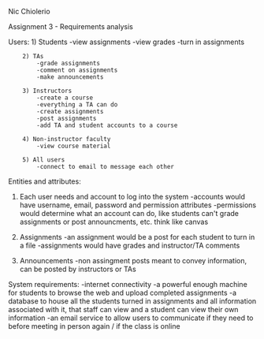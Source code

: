 Nic Chiolerio

Assignment 3 - Requirements analysis


Users:
        1) Students
            -view assignments
            -view grades
            -turn in assignments
        
        2) TAs
            -grade assignments
            -comment on assignments
            -make announcements
        
        3) Instructors
            -create a course
            -everything a TA can do
            -create assignments
            -post assignments
            -add TA and student accounts to a course
        
        4) Non-instructor faculty
            -view course material
            
        5) All users
            -connect to email to message each other
            
            
            
Entities and attributes:
  1) Each user needs and account to log into the system
    -accounts would have username, email, password and permission attributes
    -permissions would determine what an account can do, like students can't grade assignments or post announcments, etc. think like canvas
  2) Assignments
    -an assignment would be a post for each student to turn in a file
    -assignments would have grades and instructor/TA comments
  
  3) Announcements
    -non assingment posts meant to convey information, can be posted by instructors or TAs
            
            
            
System requirements:
  -internet connectivity
  -a powerful enough machine for students to browse the web and upload completed assignments
  -a database to house all the students turned in assignments and all information associated with it, that staff can view
   and a student can view their own information
  -an email service to allow users to communicate if they need to before meeting in person again / if the class is online

